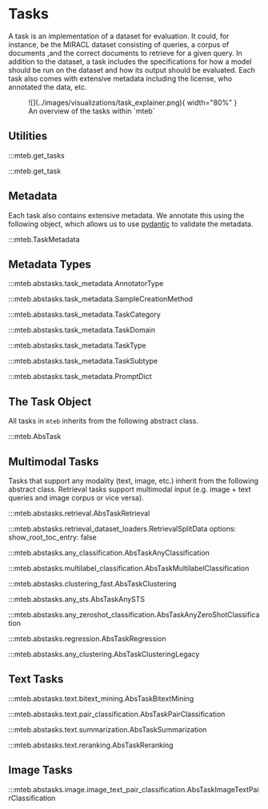 # Tasks

A task is an implementation of a dataset for evaluation. It could, for instance, be the MIRACL dataset consisting of queries, a corpus of documents
,and the correct documents to retrieve for a given query. In addition to the dataset, a task includes the specifications for how a model should be run on the dataset and how its output should be evaluated. Each task also comes with extensive metadata including the license, who annotated the data, etc.

<figure markdown="span">
    ![](../images/visualizations/task_explainer.png){ width="80%" }
    <figcaption>An overview of the tasks within `mteb`</figcaption>
</figure>

## Utilities

:::mteb.get_tasks

:::mteb.get_task

## Metadata

Each task also contains extensive metadata. We annotate this using the following object, which allows us to use [pydantic](https://docs.pydantic.dev/latest/) to validate the metadata.

:::mteb.TaskMetadata

## Metadata Types

:::mteb.abstasks.task_metadata.AnnotatorType

:::mteb.abstasks.task_metadata.SampleCreationMethod

:::mteb.abstasks.task_metadata.TaskCategory

:::mteb.abstasks.task_metadata.TaskDomain

:::mteb.abstasks.task_metadata.TaskType

:::mteb.abstasks.task_metadata.TaskSubtype

:::mteb.abstasks.task_metadata.PromptDict


## The Task Object

All tasks in `mteb` inherits from the following abstract class.


:::mteb.AbsTask

## Multimodal Tasks

Tasks that support any modality (text, image, etc.) inherit from the following abstract class. Retrieval tasks support multimodal input (e.g. image + text queries and image corpus or vice versa).

:::mteb.abstasks.retrieval.AbsTaskRetrieval

:::mteb.abstasks.retrieval_dataset_loaders.RetrievalSplitData
    options:
        show_root_toc_entry: false

:::mteb.abstasks.any_classification.AbsTaskAnyClassification

:::mteb.abstasks.multilabel_classification.AbsTaskMultilabelClassification

:::mteb.abstasks.clustering_fast.AbsTaskClustering

:::mteb.abstasks.any_sts.AbsTaskAnySTS

:::mteb.abstasks.any_zeroshot_classification.AbsTaskAnyZeroShotClassification

:::mteb.abstasks.regression.AbsTaskRegression

:::mteb.abstasks.any_clustering.AbsTaskClusteringLegacy

## Text Tasks

:::mteb.abstasks.text.bitext_mining.AbsTaskBitextMining

:::mteb.abstasks.text.pair_classification.AbsTaskPairClassification

:::mteb.abstasks.text.summarization.AbsTaskSummarization

:::mteb.abstasks.text.reranking.AbsTaskReranking

## Image Tasks

:::mteb.abstasks.image.image_text_pair_classification.AbsTaskImageTextPairClassification
